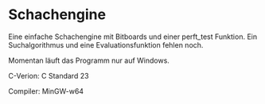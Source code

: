 # Schachengine
Eine einfache Schachengine mit Bitboards und einer perft_test Funktion. 
Ein Suchalgorithmus und eine Evaluationsfunktion fehlen noch.

Momentan läuft das Programm nur auf Windows.

C-Verion:  C Standard 23

Compiler:  MinGW-w64
